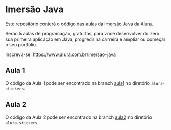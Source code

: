 # Imersão Java

Este repositório conterá o código das aulas da Imersão Java da Alura.

Serão 5 aulas de programação, gratuitas, para você desenvolver do zero sua primeira aplicação em Java, progredir na carreira e ampliar ou começar o seu portfólio.

Inscreva-se: https://www.alura.com.br/imersao-java 

## Aula 1

O código da Aula 1 pode ser encontrado na branch [aula1](https://github.com/alura-cursos/imersao-java/tree/aula1) no diretório `alura-stickers`.


## Aula 2

O código da Aula 2 pode ser encontrado na branch [aula2](https://github.com/alura-cursos/imersao-java/tree/aula2) no diretório `alura-stickers`.
    